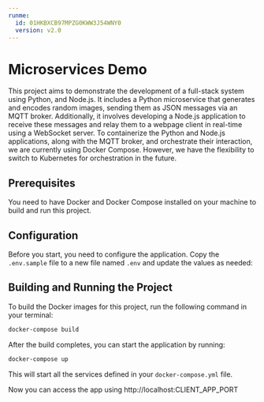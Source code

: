 ```yaml
---
runme:
  id: 01HKBXCB97MPZG0KWW3J54WNY0
  version: v2.0
---
```


# Microservices Demo

This project aims to demonstrate the development of a full-stack system using Python, and Node.js. It includes a Python microservice that generates and encodes random images, sending them as JSON messages via an MQTT broker. Additionally, it involves developing a Node.js application to receive these messages and relay them to a webpage client in real-time using a WebSocket server. To containerize the Python and Node.js applications, along with the MQTT broker, and orchestrate their interaction, we are currently using Docker Compose. However, we have the flexibility to switch to Kubernetes for orchestration in the future.

## Prerequisites

You need to have Docker and Docker Compose installed on your machine to build and run this project.

## Configuration

Before you start, you need to configure the application. Copy the `.env.sample` file to a new file named `.env` and update the values as needed:

## Building and Running the Project

To build the Docker images for this project, run the following command in your terminal:

```sh {"id":"01HKBX3R07GX5MCAD7AZYD71NE"}
docker-compose build
```

After the build completes, you can start the application by running:

```sh {"id":"01HKBX3R07SM0KFRRVW65DZPXX"}
docker-compose up
```

This will start all the services defined in your `docker-compose.yml` file.

Now you can access the app using http://localhost:CLIENT_APP_PORT

